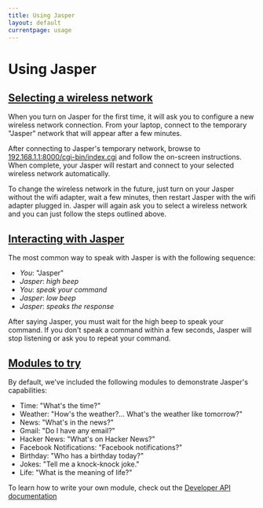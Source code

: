 ```yaml
---
title: Using Jasper
layout: default
currentpage: usage
---
```


Using Jasper
===


<h2 class="linked" id='selecting-network'><a href="#selecting-network" title="Permalink to this headline">Selecting a wireless network</a></h2>

When you turn on Jasper for the first time, it will ask you to configure a new wireless network connection. From your laptop, connect to the temporary "Jasper" network that will appear after a few minutes.

After connecting to Jasper's temporary network, browse to [192.168.1.1:8000/cgi-bin/index.cgi](http://192.168.1.1:8000/cgi-bin/index.cgi) and follow the on-screen instructions. When complete, your Jasper will restart and connect to your selected wireless network automatically.

To change the wireless network in the future, just turn on your Jasper without the wifi adapter, wait a few minutes, then restart Jasper with the wifi adapter plugged in. Jasper will again ask you to select a wireless network and you can just follow the steps outlined above.

<h2 class="linked" id='interacting'><a href="#interacting" title="Permalink to this headline">Interacting with Jasper</a></h2>

The most common way to speak with Jasper is with the following sequence:

- _You_: "Jasper"
- _Jasper_: *high beep*
- _You_: *speak your command*
- _Jasper_: *low beep*
- _Jasper_: *speaks the response*

After saying Jasper, you must wait for the high beep to speak your command. If you don't speak a command within a few seconds, Jasper will stop listening or ask you to repeat your command.

<h2 class="linked" id='modules'><a href="#modules" title="Permalink to this headline">Modules to try</a></h2>

By default, we've included the following modules to demonstrate Jasper's capabilities:

- Time: "What's the time?"
- Weather: "How's the weather?... What's the weather like tomorrow?"
- News: "What's in the news?"
- Gmail: "Do I have any email?"
- Hacker News: "What's on Hacker News?"
- Facebook Notifications: "Facebook notifications?"
- Birthday: "Who has a birthday today?"
- Jokes: "Tell me a knock-knock joke."
- Life: "What is the meaning of life?"


To learn how to write your own module, check out the [Developer API documentation](/documentation/api)
